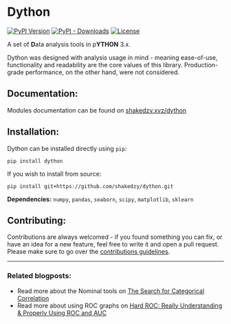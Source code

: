 # Dython

[![PyPI Version](https://img.shields.io/pypi/v/dython.svg)](https://pypi.org/project/dython/)
[![PyPI - Downloads](https://img.shields.io/pypi/dm/dython)](https://pypi.org/project/dython/)
[![License](https://img.shields.io/pypi/l/dython.svg)](https://github.com/shakedzy/dython/blob/master/LICENSE)

A set of **D**ata analysis tools in p**YTHON** 3.x.

Dython was designed with analysis usage in mind - meaning ease-of-use, functionality and readability are the core 
values of this library. Production-grade performance, on the other hand, were not considered.

## Documentation:
Modules documentation can be found on [shakedzy.xyz/dython](http://shakedzy.xyz/dython)

## Installation:
Dython can be installed directly using `pip`:
```
pip install dython
```
If you wish to install from source:
```
pip install git+https://github.com/shakedzy/dython.git
```

**Dependencies:** `numpy`, `pandas`, `seaborn`, `scipy`, `matplotlib`, `sklearn`

## Contributing:
Contributions are always welcomed - if you found something you can fix, or have an idea for a new feature, feel free to write it and open a pull request. Please make sure to go over the [contributions guidelines](CONTRIBUTING.md).

-------------

### Related blogposts:
* Read more about the Nominal tools on [The Search for Categorical Correlation](https://medium.com/@shakedzy/the-search-for-categorical-correlation-a1cf7f1888c9)
* Read more about using ROC graphs on [Hard ROC: Really Understanding & Properly Using ROC and AUC](https://medium.com/@shakedzy/hard-roc-really-understanding-and-properly-using-roc-and-auc-13413cf0dc24)
